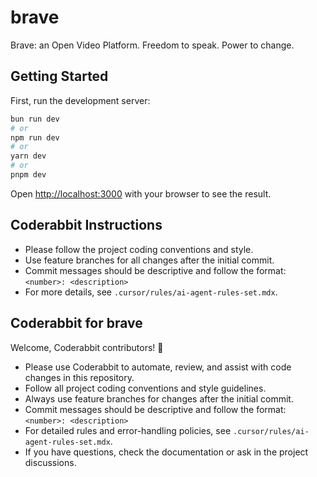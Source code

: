 # brave
Brave: an Open Video Platform. Freedom to speak. Power to change.

## Getting Started

First, run the development server:

```bash
bun run dev
# or
npm run dev
# or
yarn dev
# or
pnpm dev
```

Open [http://localhost:3000](http://localhost:3000) with your browser to see the result.

## Coderabbit Instructions
- Please follow the project coding conventions and style.
- Use feature branches for all changes after the initial commit.
- Commit messages should be descriptive and follow the format: `<number>: <description>`
- For more details, see `.cursor/rules/ai-agent-rules-set.mdx`.

## Coderabbit for brave

Welcome, Coderabbit contributors! 🐰

- Please use Coderabbit to automate, review, and assist with code changes in this repository.
- Follow all project coding conventions and style guidelines.
- Always use feature branches for changes after the initial commit.
- Commit messages should be descriptive and follow the format: `<number>: <description>`
- For detailed rules and error-handling policies, see `.cursor/rules/ai-agent-rules-set.mdx`.
- If you have questions, check the documentation or ask in the project discussions.
